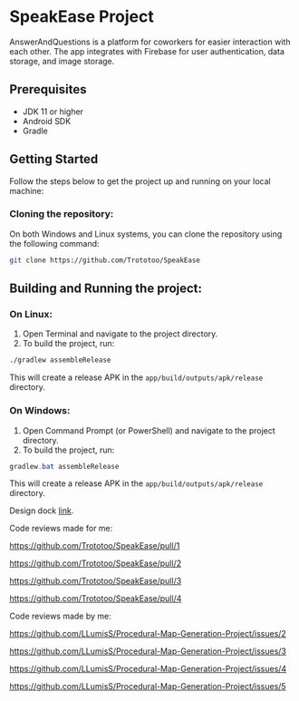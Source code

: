 # SpeakEase Project

AnswerAndQuestions is a platform for coworkers for easier interaction with each other. The app integrates with Firebase for user authentication, data storage, and image storage.

## Prerequisites

- JDK 11 or higher
- Android SDK
- Gradle

## Getting Started

Follow the steps below to get the project up and running on your local machine:

### Cloning the repository:

On both Windows and Linux systems, you can clone the repository using the following command:
```bash
git clone https://github.com/Trototoo/SpeakEase
```

## Building and Running the project:

### On Linux:

1. Open Terminal and navigate to the project directory.
2. To build the project, run:
```bash
./gradlew assembleRelease
```
This will create a release APK in the `app/build/outputs/apk/release` directory.

### On Windows:

1. Open Command Prompt (or PowerShell) and navigate to the project directory.
2. To build the project, run:
```powershell
gradlew.bat assembleRelease
```
This will create a release APK in the `app/build/outputs/apk/release` directory.

Design dock [link](https://docs.google.com/document/d/1SyPeaQfzdZvE_FXpkKBl3Ho8GOtqQJzNGNXCG_ufPlA/edit).

Code reviews made for me:

https://github.com/Trototoo/SpeakEase/pull/1

https://github.com/Trototoo/SpeakEase/pull/2

https://github.com/Trototoo/SpeakEase/pull/3

https://github.com/Trototoo/SpeakEase/pull/4

Code reviews made by me:

https://github.com/LLumisS/Procedural-Map-Generation-Project/issues/2

https://github.com/LLumisS/Procedural-Map-Generation-Project/issues/3

https://github.com/LLumisS/Procedural-Map-Generation-Project/issues/4

https://github.com/LLumisS/Procedural-Map-Generation-Project/issues/5
